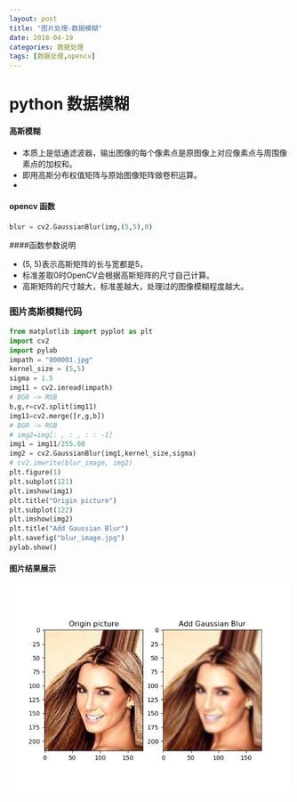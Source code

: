 ```yaml
---
layout: post
title: "图片处理-数据模糊"
date: 2018-04-19
categories: 数据处理
tags: [数据处理,opencv]
---
```

# python 数据模糊
#### 高斯模糊
- 本质上是低通滤波器，输出图像的每个像素点是原图像上对应像素点与周围像素点的加权和。
- 即用高斯分布权值矩阵与原始图像矩阵做卷积运算。
- 
#### opencv 函数

```python
blur = cv2.GaussianBlur(img,(5,5),0)
```

####函数参数说明
- (5, 5)表示高斯矩阵的长与宽都是5，
- 标准差取0时OpenCV会根据高斯矩阵的尺寸自己计算。
- 高斯矩阵的尺寸越大，标准差越大，处理过的图像模糊程度越大。

### 图片高斯模糊代码
```python
from matplotlib import pyplot as plt
import cv2
import pylab
impath = "000001.jpg"
kernel_size = (5,5)
sigma = 1.5
img11 = cv2.imread(impath)
# BGR -> RGB
b,g,r=cv2.split(img11)
img11=cv2.merge([r,g,b])
# BGR -> RGB
# img2=img[: , : , : : -1]
img1 = img11/255.00
img2 = cv2.GaussianBlur(img1,kernel_size,sigma)
# cv2.imwrite(blur_image, img2)
plt.figure(1)
plt.subplot(121)
plt.imshow(img1)
plt.title("Origin picture")
plt.subplot(122)
plt.imshow(img2)
plt.title("Add Gaussian Blur")
plt.savefig("blur_image.jpg")
pylab.show()
```
#### 图片结果展示
![blur_image.jpg](https://github.com/mulanshine/mulanshine/raw/master/assets/pictures/blur_image.jpg )
